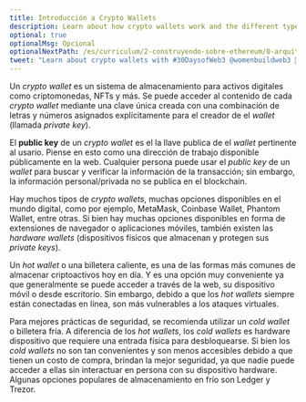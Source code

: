 ```yaml
---
title: Introducción a Crypto Wallets
description: Learn about how crypto wallets work and the different types of crypto wallets.
optional: true
optionalMsg: Opcional
optionalNextPath: /es/curriculum/2-construyendo-sobre-ethereum/0-arquitectura-cliente-servidor
tweet: "Learn about crypto wallets with #30DaysofWeb3 @womenbuildweb3 🔐"
---
```


Un _crypto wallet_ es un sistema de almacenamiento para activos digitales como criptomonedas, NFTs y más. Se puede acceder al contenido de cada _crypto wallet_ mediante una clave única creada con una combinación de letras y números asignados explícitamente para el creador de el _wallet_ (llamada _private key_).

El **public key** de un _crypto wallet_ es el la llave publica de el _wallet_ pertinente al usario. Piense en esto como una dirección de trabajo disponible públicamente en la web. Cualquier persona puede usar el _public key_ de un _wallet_ para buscar y verificar la información de la transacción; sin embargo, la información personal/privada no se publica en el blockchain.

Hay muchos tipos de _crypto wallets_, muchas opciones disponibles en el mundo digital, como por ejemplo, MetaMask, Coinbase Wallet, Phantom Wallet, entre otras. Si bien hay muchas opciones disponibles en forma de extensiones de navegador o aplicaciones móviles, también existen las _hardware wallets_ (dispositivos físicos que almacenan y protegen sus _private keys_).

Un _hot wallet_ o una billetera caliente, es una de las formas más comunes de almacenar criptoactivos hoy en día. Y es una opción muy conveniente ya que generalmente se puede acceder a través de la web, su dispositivo móvil o desde escritorio. Sin embargo, debido a que los _hot wallets_ siempre están conectadas en línea, son más vulnerables a los ataques virtuales.

Para mejores prácticas de seguridad, se recomienda utilizar un _cold wallet_ o billetera fría. A diferencia de los _hot wallets_, los _cold wallets_ es hardware dispositivo que requiere una entrada física para desbloquearse. Si bien los _cold wallets_ no son tan convenientes y son menos accesibles debido a que tienen un costo de compra, brindan la mejor seguridad, ya que nadie puede acceder a ellas sin interactuar en persona con su dispositivo hardware. Algunas opciones populares de almacenamiento en frío son Ledger y Trezor.
